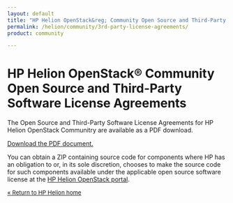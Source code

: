 ```yaml
---
layout: default
title: "HP Helion OpenStack&reg; Community Open Source and Third-Party Software License Agreements"
permalink: /helion/community/3rd-party-license-agreements/
product: community

---
```

<!--PUBLISHED-->

<script> 

function PageRefresh { 
onLoad="window.refresh"
}

PageRefresh();

</script>

<!--
<p style="font-size: small;"> <a href="/helion/community/eula/">&#9664; PREV | <a href="/helion/community/">&#9650; UP</a> | <a href="/helion/community/siteindex/">NEXT &#9654;</a> </p>
-->

# HP Helion OpenStack&reg; Community Open Source and Third-Party Software License Agreements #

The Open Source and Third-Party Software License Agreements for HP Helion OpenStack Communitry are available as a PDF download.

<a href="http://gaf2871b9d2d13cf45c1306b35bf01764.cdn.hpcloudsvc.com/Community-OSRB-10-30-14.pdf">Download the PDF document.</a>



You can obtain a ZIP containing source code for components where HP has an obligation to or, in its sole discretion, chooses to make the source code for such components available under the applicable open source software license at the [HP Helion OpenStack portal](https://helion.hpwsportal.com/).



<p style="font-size: small;"> <a href="/helion/"> &#171; Return to HP Helion  home </a> </p>




